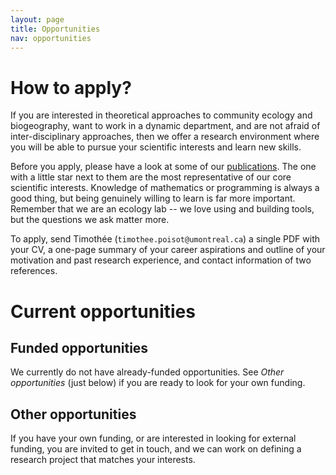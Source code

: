 ```yaml
---
layout: page
title: Opportunities
nav: opportunities
---
```


# How to apply?

If you are interested in theoretical approaches to community ecology and
biogeography, want to work in a dynamic department, and are not afraid
of inter-disciplinary approaches, then we offer a research environment
where you will be able to pursue your scientific interests and learn new
skills.

Before you apply, please have a look at some of our
[publications](/papers/). The one with a little star next to them are the most
representative of our core scientific interests. Knowledge of mathematics
or programming is always a good thing, but being genuinely willing to learn
is far more important. Remember that we are an ecology lab -- we love using
and building tools, but the questions we ask matter more.

To apply, send Timothée (`timothee.poisot@umontreal.ca`) a single PDF
with your CV, a one-page summary of your career aspirations and outline of
your motivation and past research experience, and contact information of
two references.

# Current opportunities

## Funded opportunities

We currently do not have already-funded opportunities. See *Other
opportunities* (just below) if you are ready to look for your own funding.

## Other opportunities

If you have your own funding, or are interested in looking for external
funding, you are invited to get in touch, and we can work on defining a
research project that matches your interests.

